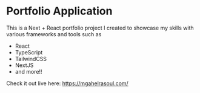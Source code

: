 # Portfolio Application

This is a Next + React portfolio project I created to showcase my skills with various frameworks and tools such as 
- React 
- TypeScript 
- TailwindCSS 
- NextJS 
- and more!!

Check it out live here: https://mgahelrasoul.com/

